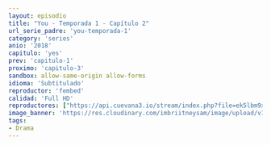 ```yaml
---
layout: episodio
title: "You - Temporada 1 - Capítulo 2"
url_serie_padre: 'you-temporada-1'
category: 'series'
anio: '2018'
capitulo: 'yes'
prev: 'capitulo-1'
proximo: 'capitulo-3'
sandbox: allow-same-origin allow-forms
idioma: 'Subtitulado'
reproductor: 'fembed'
calidad: 'Full HD'
reproductores: ["https://api.cuevana3.io/stream/index.php?file=ek5lbm9xYWNrS0xYMTZLa2xNbkdvY3ZTb3BtZng4TGp6ZFpobGFMUGtOYk4yWnllWU5iVDJNWFhZR1JtazVxa2xKR1VvcVBWMGVMWWtaYWhvSkhWNTV1V1ptZGttcFhTdDdoMWdwS3FwZEszazJTUmVKS1RvZEhUWjNHajBkVG53OWVzb3BpZjFOald6Smc9"]
image_banner: 'https://res.cloudinary.com/imbriitneysam/image/upload/v1546465939/you-banner-min.jpg'
tags:
- Drama
---
```











